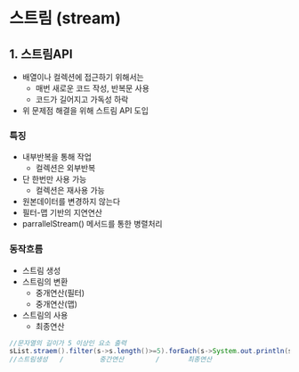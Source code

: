 # 스트림 (stream)
## 1. 스트림API
- 배열이나 컬렉션에 접근하기 위해서는
  - 매번 새로운 코드 작성, 반복문 사용
  - 코드가 길어지고 가독성 하락
- 위 문제점 해결을 위해 스트림 API 도입

### 특징
- 내부반복을 통해 작업
  - 컬렉션은 외부반복
- 단 한번만 사용 가능
  - 컬렉션은 재사용 가능
- 원본데이터를 변경하지 않는다
- 필터-맵 기반의 지연연산
- parrallelStream() 메서드를 통한 병렬처리

### 동작흐름
- 스트림 생성
- 스트림의 변환
  - 중개연산(필터)
  - 중개연산(맵)
- 스트림의 사용
  - 최종연산   

```java
//문자열의 길이가 5 이상인 요소 출력
sList.straem().filter(s->s.length()>=5).forEach(s->System.out.println(s));
//스트림생성   /         중간연산        /       최종연산
```
